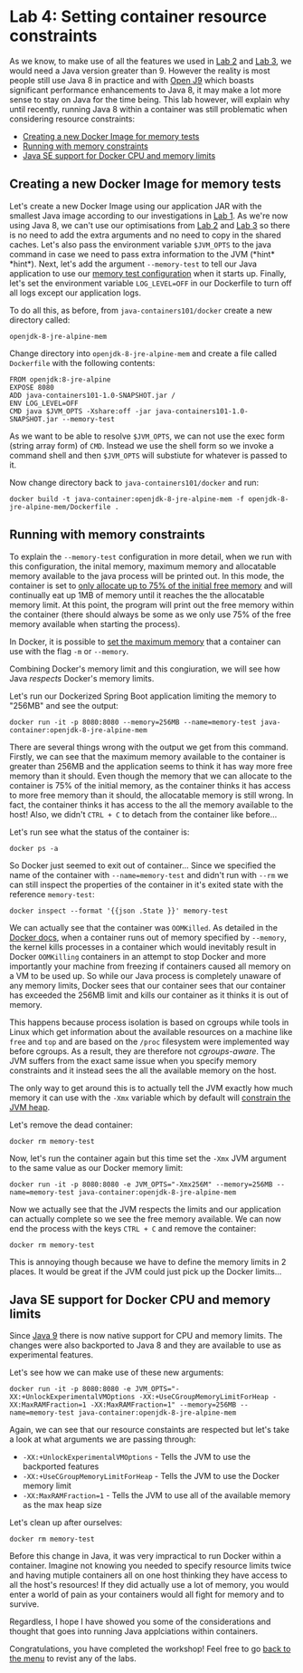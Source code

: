 # Lab 4: Setting container resource constraints

As we know, to make use of all the features we used in [Lab 2](./Lab_2.md) and [Lab 3](./Lab_3.md), we would need a Java version greater than 9. However the reality is most people still use Java 8 in practice and with [Open J9](https://www.eclipse.org/openj9/) which boasts significant performance enhancements to Java 8, it may make a lot more sense to stay on Java for the time being. This lab however, will explain why until recently, running Java 8 within a container was still problematic when considering resource constraints:

* [Creating a new Docker Image for memory tests](#Creating-a-new-docker-image-for-memory-tests)
* [Running with memory constraints](#running-with-memory-constraints)
* [Java SE support for Docker CPU and memory limits](#java-se-support-for-docker-cpu-and-memory-limits)

## Creating a new Docker Image for memory tests 

Let's create a new Docker Image using our application JAR with the smallest Java image according to our investigations in [Lab 1](./Lab_1.md). As we're now using Java 8, we can't use our optimisations from [Lab 2](./Lab_2.md) and [Lab 3](./Lab_3.md) so there is no need to add the extra arguments and no need to copy in the shared caches. Let's also pass the environment variable `$JVM_OPTS` to the java command in case we need to pass extra information to the JVM (\*hint\* \*hint\*). Next, let's add the argument `--memory-test` to tell our Java application to use our [memory test configuration](../src/main/java/com/ibm/code/java/App.java#L25) when it starts up. Finally, let's set the environment variable `LOG_LEVEL=OFF` in our Dockerfile to turn off all logs except our application logs. 

To do all this, as before, from `java-containers101/docker` create a new directory called:

```
openjdk-8-jre-alpine-mem
```

Change directory into `openjdk-8-jre-alpine-mem` and create a file called `Dockerfile` with the following contents:

```
FROM openjdk:8-jre-alpine
EXPOSE 8080
ADD java-containers101-1.0-SNAPSHOT.jar /
ENV LOG_LEVEL=OFF
CMD java $JVM_OPTS -Xshare:off -jar java-containers101-1.0-SNAPSHOT.jar --memory-test
```

As we want to be able to resolve `$JVM_OPTS`, we can not use the exec form (string array form) of `CMD`. Instead we use the shell form so we invoke a command shell and then `$JVM_OPTS` will substiute for whatever is passed to it. 

Now change directory back to `java-containers101/docker` and run:

```
docker build -t java-container:openjdk-8-jre-alpine-mem -f openjdk-8-jre-alpine-mem/Dockerfile .
```

## Running with memory constraints

To explain the `--memory-test` configuration in more detail, when we run with this configuration, the inital memory, maximum memory and allocatable memory available to the java process will be printed out. In this mode, the container is set to [only allocate up to 75% of the initial free memory](../src/main/java/com/ibm/code/java/App.java#L47) and will continually eat up 1MB of memory until it reaches the the allocatable memory limit. At this point, the program will print out the free memory within the container (there should always be some as we only use 75% of the free memory available when starting the process).

In Docker, it is possible to [set the maximum memory](https://docs.docker.com/engine/reference/run/#user-memory-constraints) that a container can use with the flag `-m` or `--memory`.

Combining Docker's memory limit and this congiuration, we will see how Java _respects_ Docker's memory limits.

Let's run our Dockerized Spring Boot application limiting the memory to "256MB" and see the output:

```
docker run -it -p 8080:8080 --memory=256MB --name=memory-test java-container:openjdk-8-jre-alpine-mem
```

There are several things wrong with the output we get from this command. Firstly, we can see that the maximum memory available to the container is greater than 256MB and the application seems to think it has way more free memory than it should. Even though the memory that we can allocate to the container is 75% of the initial memory, as the container thinks it has access to more free memory than it should, the allocatable memory is still wrong. In fact, the container thinks it has access to the all the memory available to the host! Also, we didn't `CTRL + C` to detach from the container like before...

Let's run see what the status of the container is:

```
docker ps -a
```

So Docker just seemed to exit out of container... Since we specified the name of the container with `--name=memory-test` and didn't run with `--rm` we can still inspect the properties of the container in it's exited state with the reference `memory-test`:

```
docker inspect --format '{{json .State }}' memory-test
```

We can actually see that the container was `OOMKilled`. As detailed in the [Docker docs](https://docs.docker.com/config/containers/resource_constraints/#memory), when a container runs out of memory specified by `--memory`, the kernel kills processes in a container which would inevitably result in Docker `OOMKilling` containers in an attempt to stop Docker and more importantly your machine from freezing if containers caused all memory on a VM to be used up. So while our Java process is completely unaware of any memory limits, Docker sees that our container sees that our container has exceeded the 256MB limit and kills our container as it thinks it is out of memory. 

This happens because process isolation is based on cgroups while tools in Linux which get information about the available resources on a machine like `free` and `top` and are based on the `/proc` filesystem were implemented way before cgroups. As a result, they are therefore not _cgroups-aware_. The JVM suffers from the exact same issue when you specify memory constraints and it instead sees the all the available memory on the host. 

The only way to get around this is to actually tell the JVM exactly how much memory it can use with the `-Xmx` variable which by default will [constrain the JVM heap](https://stackoverflow.com/questions/4667483/how-is-the-default-java-heap-size-determined). 

Let's remove the dead container:

```
docker rm memory-test
```

Now, let's run the container again but this time set the `-Xmx` JVM argument to the same value as our Docker memory limit:

```
docker run -it -p 8080:8080 -e JVM_OPTS="-Xmx256M" --memory=256MB --name=memory-test java-container:openjdk-8-jre-alpine-mem
```

Now we actually see that the JVM respects the limits and our application can actually complete so we see the free memory available. We can now end the process with the keys `CTRL + C` and remove the container:

```
docker rm memory-test
```

This is annoying though because we have to define the memory limits in 2 places. It would be great if the JVM could just pick up the Docker limits...

## Java SE support for Docker CPU and memory limits

Since [Java 9](https://blogs.oracle.com/java-platform-group/java-se-support-for-docker-cpu-and-memory-limits) there is now native support for CPU and memory limits. The changes were also backported to Java 8 and they are available to use as experimental features. 

Let's see how we can make use of these new arguments:

```
docker run -it -p 8080:8080 -e JVM_OPTS="-XX:+UnlockExperimentalVMOptions -XX:+UseCGroupMemoryLimitForHeap -XX:MaxRAMFraction=1 -XX:MaxRAMFraction=1" --memory=256MB --name=memory-test java-container:openjdk-8-jre-alpine-mem
```

Again, we can see that our resource constaints are respected but let's take a look at what arguments we are passing through:
* `-XX:+UnlockExperimentalVMOptions` - Tells the JVM to use the backported features
* `-XX:+UseCGroupMemoryLimitForHeap` - Tells the JVM to use the Docker memory limit
* `-XX:MaxRAMFraction=1` - Tells the JVM to use all of the available memory as the max heap size

Let's clean up after ourselves:

```
docker rm memory-test
```

Before this change in Java, it was very impractical to run Docker within a container. Imagine not knowing you needed to specify resource limits twice and having mutiple containers all on one host thinking they have access to all the host's resources! If they did actually use a lot of memory, you would enter a world of pain as your containers would all fight for memory and to survive. 

Regardless, I hope I have showed you some of the considerations and thought that goes into running Java applciations within containers.

Congratulations, you have completed the workshop! Feel free to go [back to the menu](../README.md) to revist any of the labs.
